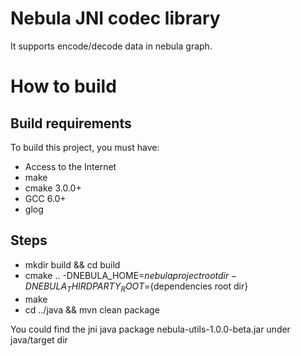 # Nebula JNI codec library
It supports encode/decode data in nebula graph.


# How to build

## Build requirements
To build this project, you must have:
  * Access to the Internet
  * make
  * cmake 3.0.0+
  * GCC 6.0+
  * glog


## Steps
 * mkdir build && cd build
 * cmake .. -DNEBULA_HOME=${nebula project root dir} -DNEBULA_THIRDPARTY_ROOT=${dependencies root dir}
 * make
 * cd ../java && mvn clean package

You could find the jni java package nebula-utils-1.0.0-beta.jar under java/target dir
